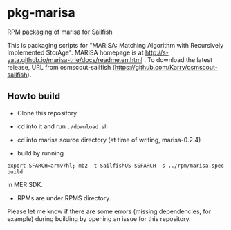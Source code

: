 # pkg-marisa
RPM packaging of marisa for Sailfish

This is packaging scripts for "MARISA: Matching Algorithm with
Recursively Implemented StorAge". MARISA homepage is at
http://s-yata.github.io/marisa-trie/docs/readme.en.html . To download
the latest release, URL from osmscout-sailfish
(https://github.com/Karry/osmscout-sailfish).


## Howto build

* Clone this repository

* cd into it and run `./download.sh`

* cd into marisa source directory (at time of writing, marisa-0.2.4)

* build by running 
```
export SFARCH=armv7hl; mb2 -t SailfishOS-$SFARCH -s ../rpm/marisa.spec build
```
in MER SDK.

* RPMs are under RPMS directory.

Please let me know if there are some errors (missing dependencies, for
example) during building by opening an issue for this repository.
